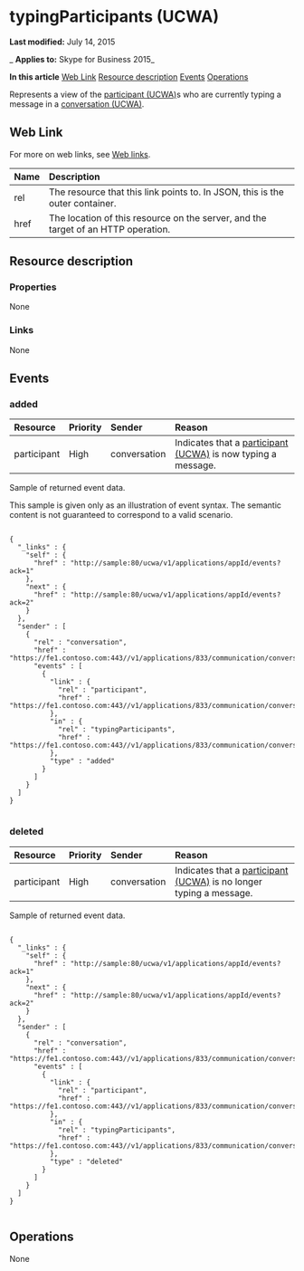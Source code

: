 
# typingParticipants (UCWA)

 **Last modified:** July 14, 2015

 _ **Applies to:** Skype for Business 2015_

 **In this article**
[Web Link](#sectionSection0)
[Resource description](#sectionSection1)
[Events](#sectionSection2)
[Operations](#sectionSection3)


Represents a view of the [participant (UCWA)](participant_ref.md)s who are currently typing a message in a [conversation (UCWA)](conversation_ref.md). 

## Web Link
<a name="sectionSection0"> </a>

For more on web links, see [Web links](WebLinks.md).



|**Name**|**Description**|
|:-----|:-----|
|rel|The resource that this link points to. In JSON, this is the outer container.|
|href|The location of this resource on the server, and the target of an HTTP operation.|

## Resource description
<a name="sectionSection1"> </a>




### Properties

None


### Links

None


## Events
<a name="sectionSection2"> </a>




### added





|**Resource**|**Priority**|**Sender**|**Reason**|
|:-----|:-----|:-----|:-----|
|participant|High|conversation|Indicates that a [participant (UCWA)](participant_ref.md) is now typing a message.|
Sample of returned event data.

This sample is given only as an illustration of event syntax. The semantic content is not guaranteed to correspond to a valid scenario.




```

{
  "_links" : {
    "self" : {
      "href" : "http://sample:80/ucwa/v1/applications/appId/events?ack=1"
    },
    "next" : {
      "href" : "http://sample:80/ucwa/v1/applications/appId/events?ack=2"
    }
  },
  "sender" : [
    {
      "rel" : "conversation",
      "href" : "https://fe1.contoso.com:443//v1/applications/833/communication/conversations/802",
      "events" : [
        {
          "link" : {
            "rel" : "participant",
            "href" : "https://fe1.contoso.com:443//v1/applications/833/communication/conversations/802/participants/575"
          },
          "in" : {
            "rel" : "typingParticipants",
            "href" : "https://fe1.contoso.com:443//v1/applications/833/communication/conversations/802/participants/typingParticipants"
          },
          "type" : "added"
        }
      ]
    }
  ]
}
					
```


### deleted





|**Resource**|**Priority**|**Sender**|**Reason**|
|:-----|:-----|:-----|:-----|
|participant|High|conversation|Indicates that a [participant (UCWA)](participant_ref.md) is no longer typing a message.|
Sample of returned event data.




```

{
  "_links" : {
    "self" : {
      "href" : "http://sample:80/ucwa/v1/applications/appId/events?ack=1"
    },
    "next" : {
      "href" : "http://sample:80/ucwa/v1/applications/appId/events?ack=2"
    }
  },
  "sender" : [
    {
      "rel" : "conversation",
      "href" : "https://fe1.contoso.com:443//v1/applications/833/communication/conversations/802",
      "events" : [
        {
          "link" : {
            "rel" : "participant",
            "href" : "https://fe1.contoso.com:443//v1/applications/833/communication/conversations/802/participants/575"
          },
          "in" : {
            "rel" : "typingParticipants",
            "href" : "https://fe1.contoso.com:443//v1/applications/833/communication/conversations/802/participants/typingParticipants"
          },
          "type" : "deleted"
        }
      ]
    }
  ]
}
					
```


## Operations
<a name="sectionSection3"> </a>

None

